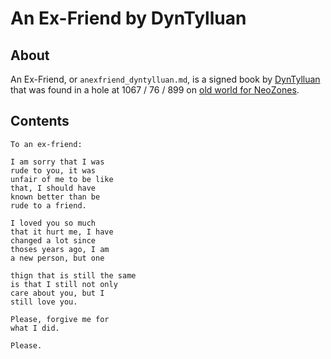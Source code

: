 # An Ex-Friend by DynTylluan

## About
An Ex-Friend, or `anexfriend_dyntylluan.md`, is a signed book by [DynTylluan](https://namemc.com/profile/DynTylluan.1) that was found in a hole at 1067 / 76 / 899 on [old world for NeoZones](https://mc.neozones.club/#world-1-17-1).

## Contents
```
To an ex-friend:

I am sorry that I was
rude to you, it was
unfair of me to be like
that, I should have
known better than be
rude to a friend.

I loved you so much
that it hurt me, I have
changed a lot since
thoses years ago, I am
a new person, but one

thign that is still the same
is that I still not only
care about you, but I
still love you.

Please, forgive me for
what I did.

Please.
```